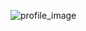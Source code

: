 ![profile_image](https://avatars3.githubusercontent.com/u/17349221?s=400&u=bec5e10cf831b1ed1dc3406a2317168bf1e6b900&v=4)
